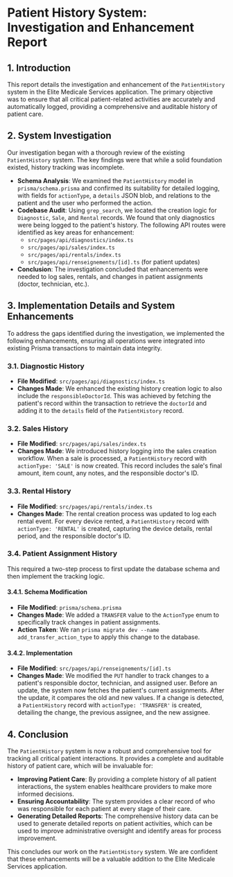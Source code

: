 # Patient History System: Investigation and Enhancement Report

## 1. Introduction

This report details the investigation and enhancement of the `PatientHistory` system in the Elite Medicale Services application. The primary objective was to ensure that all critical patient-related activities are accurately and automatically logged, providing a comprehensive and auditable history of patient care.

## 2. System Investigation

Our investigation began with a thorough review of the existing `PatientHistory` system. The key findings were that while a solid foundation existed, history tracking was incomplete.

-   **Schema Analysis**: We examined the `PatientHistory` model in `prisma/schema.prisma` and confirmed its suitability for detailed logging, with fields for `actionType`, a `details` JSON blob, and relations to the patient and the user who performed the action.
-   **Codebase Audit**: Using `grep_search`, we located the creation logic for `Diagnostic`, `Sale`, and `Rental` records. We found that only diagnostics were being logged to the patient's history. The following API routes were identified as key areas for enhancement:
    -   `src/pages/api/diagnostics/index.ts`
    -   `src/pages/api/sales/index.ts`
    -   `src/pages/api/rentals/index.ts`
    -   `src/pages/api/renseignements/[id].ts` (for patient updates)
-   **Conclusion**: The investigation concluded that enhancements were needed to log sales, rentals, and changes in patient assignments (doctor, technician, etc.).

## 3. Implementation Details and System Enhancements

To address the gaps identified during the investigation, we implemented the following enhancements, ensuring all operations were integrated into existing Prisma transactions to maintain data integrity.

### 3.1. Diagnostic History

-   **File Modified**: `src/pages/api/diagnostics/index.ts`
-   **Changes Made**: We enhanced the existing history creation logic to also include the `responsibleDoctorId`. This was achieved by fetching the patient's record within the transaction to retrieve the `doctorId` and adding it to the `details` field of the `PatientHistory` record.

### 3.2. Sales History

-   **File Modified**: `src/pages/api/sales/index.ts`
-   **Changes Made**: We introduced history logging into the sales creation workflow. When a sale is processed, a `PatientHistory` record with `actionType: 'SALE'` is now created. This record includes the sale's final amount, item count, any notes, and the responsible doctor's ID.

### 3.3. Rental History

-   **File Modified**: `src/pages/api/rentals/index.ts`
-   **Changes Made**: The rental creation process was updated to log each rental event. For every device rented, a `PatientHistory` record with `actionType: 'RENTAL'` is created, capturing the device details, rental period, and the responsible doctor's ID.

### 3.4. Patient Assignment History

This required a two-step process to first update the database schema and then implement the tracking logic.

#### 3.4.1. Schema Modification

-   **File Modified**: `prisma/schema.prisma`
-   **Changes Made**: We added a `TRANSFER` value to the `ActionType` enum to specifically track changes in patient assignments.
-   **Action Taken**: We ran `prisma migrate dev --name add_transfer_action_type` to apply this change to the database.

#### 3.4.2. Implementation

-   **File Modified**: `src/pages/api/renseignements/[id].ts`
-   **Changes Made**: We modified the `PUT` handler to track changes to a patient's responsible doctor, technician, and assigned user. Before an update, the system now fetches the patient's current assignments. After the update, it compares the old and new values. If a change is detected, a `PatientHistory` record with `actionType: 'TRANSFER'` is created, detailing the change, the previous assignee, and the new assignee.

## 4. Conclusion

The `PatientHistory` system is now a robust and comprehensive tool for tracking all critical patient interactions. It provides a complete and auditable history of patient care, which will be invaluable for:

-   **Improving Patient Care**: By providing a complete history of all patient interactions, the system enables healthcare providers to make more informed decisions.
-   **Ensuring Accountability**: The system provides a clear record of who was responsible for each patient at every stage of their care.
-   **Generating Detailed Reports**: The comprehensive history data can be used to generate detailed reports on patient activities, which can be used to improve administrative oversight and identify areas for process improvement.

This concludes our work on the `PatientHistory` system. We are confident that these enhancements will be a valuable addition to the Elite Medicale Services application.
